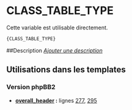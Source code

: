 # CLASS_TABLE_TYPE


Cette variable est utilisable directement.

```html
{CLASS_TABLE_TYPE}
```

##Description
[*Ajouter une description*](https://fa-tvars.appspot.com/var/CLASS_TABLE_TYPE)

## Utilisations dans les templates

### Version phpBB2
* __[overall_header](../tpl/var/subsilver/overall_header.md#readme) :__ lignes [277](../tpl/src/subsilver/overall_header.tpl#L277), [295](../tpl/src/subsilver/overall_header.tpl#L295)